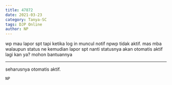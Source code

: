 ```yaml
---
title: 47872
date: 2021-03-23
category: Tanya-SC
tags: DJP Online
author: NP
---
```


wp mau lapor spt tapi ketika log in muncul notif npwp tidak aktif. mas mba walaupun status ne kemudian lapor spt nanti statusnya akan otomatis aktif lagi kan ya? mohon bantuannya

---

seharusnya otomatis aktif.

`NP`
